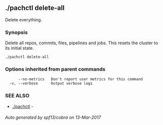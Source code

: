 ## ./pachctl delete-all

Delete everything.

### Synopsis


Delete all repos, commits, files, pipelines and jobs.
This resets the cluster to its initial state.

```
./pachctl delete-all
```

### Options inherited from parent commands

```
      --no-metrics   Don't report user metrics for this command
  -v, --verbose      Output verbose logs
```

### SEE ALSO
* [./pachctl](./pachctl.md)	 - 

###### Auto generated by spf13/cobra on 13-Mar-2017
